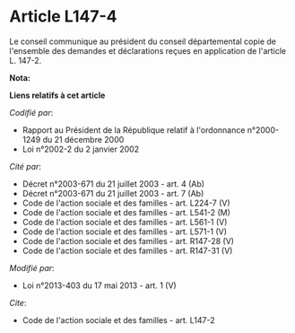 # Article L147-4

Le conseil communique au président du conseil départemental copie de l'ensemble des demandes et déclarations reçues en
application de l'article L. 147-2.

**Nota:**



**Liens relatifs à cet article**

_Codifié par_:

  - Rapport au Président de la République relatif à l'ordonnance n°2000-1249 du 21 décembre 2000
  - Loi n°2002-2 du 2 janvier 2002

_Cité par_:

  - Décret n°2003-671 du 21 juillet 2003 - art. 4 (Ab)
  - Décret n°2003-671 du 21 juillet 2003 - art. 7 (Ab)
  - Code de l'action sociale et des familles - art. L224-7 (V)
  - Code de l'action sociale et des familles - art. L541-2 (M)
  - Code de l'action sociale et des familles - art. L561-1 (V)
  - Code de l'action sociale et des familles - art. L571-1 (V)
  - Code de l'action sociale et des familles - art. R147-28 (V)
  - Code de l'action sociale et des familles - art. R147-31 (V)

_Modifié par_:

  - Loi n°2013-403 du 17 mai 2013 - art. 1 (V)

_Cite_:

  - Code de l'action sociale et des familles - art. L147-2
